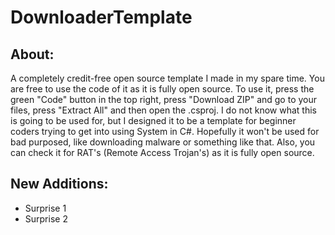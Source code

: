 # DownloaderTemplate

## About:

A completely credit-free open source template I made in my spare time.
You are free to use the code of it as it is fully open source.
To use it, press the green "Code" button in the top right, press "Download ZIP" and go to your files, press "Extract All" and then open the .csproj.
I do not know what this is going to be used for, but I designed it to be a template for beginner coders trying to get into using System in C#.
Hopefully it won't be used for bad purposed, like downloading malware or something like that.
Also, you can check it for RAT's (Remote Access Trojan's) as it is fully open source.

## New Additions:

+ Surprise 1
+ Surprise 2
